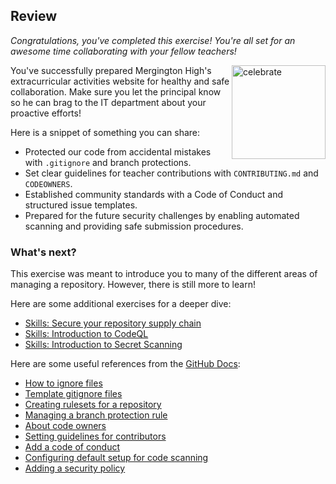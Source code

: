 ## Review

_Congratulations, you've completed this exercise! You're all set for an awesome time collaborating with your fellow teachers!_

<img src="https://octodex.github.com/images/jetpacktocat.png" alt=celebrate width=150 align=right>

You've successfully prepared Mergington High's extracurricular activities website for healthy and safe collaboration. Make sure you let the principal know so he can brag to the IT department about your proactive efforts!

Here is a snippet of something you can share:

- Protected our code from accidental mistakes with `.gitignore` and branch protections.
- Set clear guidelines for teacher contributions with `CONTRIBUTING.md` and `CODEOWNERS`.
- Established community standards with a Code of Conduct and structured issue templates.
- Prepared for the future security challenges by enabling automated scanning and providing safe submission procedures.

### What's next?

This exercise was meant to introduce you to many of the different areas of managing a repository. However, there is still more to learn!

Here are some additional exercises for a deeper dive:

- [Skills: Secure your repository supply chain](https://github.com/skills/secure-repository-supply-chain)
- [Skills: Introduction to CodeQL](https://github.com/skills/introduction-to-codeql)
- [Skills: Introduction to Secret Scanning](https://github.com/skills/introduction-to-secret-scanning)

Here are some useful references from the [GitHub Docs](https://docs.github.com/en):

- [How to ignore files](https://docs.github.com/en/get-started/git-basics/ignoring-files)
- [Template gitignore files](https://github.com/github/gitignore)
- [Creating rulesets for a repository](https://docs.github.com/en/repositories/configuring-branches-and-merges-in-your-repository/managing-rulesets/creating-rulesets-for-a-repository#using-fnmatch-syntax)
- [Managing a branch protection rule](https://docs.github.com/en/repositories/configuring-branches-and-merges-in-your-repository/defining-the-mergeability-of-pull-requests/managing-a-branch-protection-rule)
- [About code owners](https://docs.github.com/en/repositories/managing-your-repositorys-settings-and-features/customizing-your-repository/about-code-owners)
- [Setting guidelines for contributors](https://docs.github.com/en/communities/setting-up-your-project-for-healthy-contributions/setting-guidelines-for-repository-contributors)
- [Add a code of conduct](https://docs.github.com/en/communities/setting-up-your-project-for-healthy-contributions/adding-a-code-of-conduct-to-your-project)
- [Configuring default setup for code scanning](https://docs.github.com/en/code-security/code-scanning/enabling-code-scanning/configuring-default-setup-for-code-scanning)
- [Adding a security policy](https://docs.github.com/en/code-security/getting-started/adding-a-security-policy-to-your-repository)
